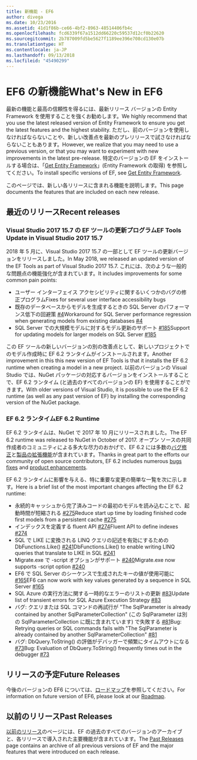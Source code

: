 ```yaml
---
title: 新機能 - EF6
author: divega
ms.date: 10/23/2016
ms.assetid: 41d1f86b-ce66-4bf2-8963-48514406fb4c
ms.openlocfilehash: fcd6339f67a1512dd66220c59537d12cf0b22620
ms.sourcegitcommit: 2b787009fd5be5627f1189ee396e708cd130e07b
ms.translationtype: HT
ms.contentlocale: ja-JP
ms.lasthandoff: 09/13/2018
ms.locfileid: "45490299"
---
```

# <a name="whats-new-in-ef6"></a><span data-ttu-id="cee32-102">EF6 の新機能</span><span class="sxs-lookup"><span data-stu-id="cee32-102">What's New in EF6</span></span>

<span data-ttu-id="cee32-103">最新の機能と最高の信頼性を得るには、最新リリース バージョンの Entity Framework を使用することを強くお勧めします。</span><span class="sxs-lookup"><span data-stu-id="cee32-103">We highly recommend that you use the latest released version of Entity Framework to ensure you get the latest features and the highest stability.</span></span>
<span data-ttu-id="cee32-104">ただし、前のバージョンを使用しなければならないことや、新しい改善点を最新のプレリリースで試さなければならないこともあります。</span><span class="sxs-lookup"><span data-stu-id="cee32-104">However, we realize that you may need to use a previous version, or that you may want to experiment with new improvements in the latest pre-release.</span></span>
<span data-ttu-id="cee32-105">特定のバージョンの EF をインストールする場合は、「[Get Entity Framework](~/ef6/fundamentals/install.md)」(Entity Framework の取得) を参照してください。</span><span class="sxs-lookup"><span data-stu-id="cee32-105">To install specific versions of EF, see [Get Entity Framework](~/ef6/fundamentals/install.md).</span></span>

<span data-ttu-id="cee32-106">このページでは、新しい各リリースに含まれる機能を説明します。</span><span class="sxs-lookup"><span data-stu-id="cee32-106">This page documents the features that are included on each new release.</span></span>

## <a name="recent-releases"></a><span data-ttu-id="cee32-107">最近のリリース</span><span class="sxs-lookup"><span data-stu-id="cee32-107">Recent releases</span></span>

### <a name="ef-tools-update-in-visual-studio-2017-157"></a><span data-ttu-id="cee32-108">Visual Studio 2017 15.7 の EF ツールの更新プログラム</span><span class="sxs-lookup"><span data-stu-id="cee32-108">EF Tools Update in Visual Studio 2017 15.7</span></span>

<span data-ttu-id="cee32-109">2018 年 5 月に、Visual Studio 2017 15.7 の一部として EF ツールの更新バージョンをリリースしました。</span><span class="sxs-lookup"><span data-stu-id="cee32-109">In May 2018, we released an updated version of the EF Tools as part of Visual Studio 2017 15.7.</span></span>
<span data-ttu-id="cee32-110">これには、次のような一般的な問題点の機能強化が含まれています。</span><span class="sxs-lookup"><span data-stu-id="cee32-110">It includes improvements for some common pain points:</span></span>

- <span data-ttu-id="cee32-111">ユーザー インターフェイス アクセシビリティに関するいくつかのバグの修正プログラム</span><span class="sxs-lookup"><span data-stu-id="cee32-111">Fixes for several user interface accessibility bugs</span></span>
- <span data-ttu-id="cee32-112">既存のデータベースからモデルを生成するときの SQL Server のパフォーマンス低下の回避策 [#4](https://github.com/aspnet/entityframework6/issues/4)</span><span class="sxs-lookup"><span data-stu-id="cee32-112">Workaround for SQL Server performance regression when generating models from existing databases [#4](https://github.com/aspnet/entityframework6/issues/4)</span></span>
- <span data-ttu-id="cee32-113">SQL Server での大規模モデルに対するモデル更新のサポート [#185](https://github.com/aspnet/EntityFramework6/issues/185)</span><span class="sxs-lookup"><span data-stu-id="cee32-113">Support for updating models for larger models on SQL Server [#185](https://github.com/aspnet/EntityFramework6/issues/185)</span></span>

<span data-ttu-id="cee32-114">この EF ツールの新しいバージョンの別の改善点として、新しいプロジェクトでのモデル作成時に EF 6.2 ランタイムがインストールされます。</span><span class="sxs-lookup"><span data-stu-id="cee32-114">Another improvement in this this new version of EF Tools is that it installs the EF 6.2 runtime when creating a model in a new project.</span></span> <span data-ttu-id="cee32-115">以前のバージョンの Visual Studio では、NuGet パッケージの対応するバージョンをインストールすることで、EF 6.2 ランタイム (と過去のすべてのバージョンの EF) を使用することができます。</span><span class="sxs-lookup"><span data-stu-id="cee32-115">With older versions of Visual Studio, it is possible to use the EF 6.2 runtime (as well as any past version of EF) by installing the corresponding version of the NuGet package.</span></span>

### <a name="ef-62-runtime"></a><span data-ttu-id="cee32-116">EF 6.2 ランタイム</span><span class="sxs-lookup"><span data-stu-id="cee32-116">EF 6.2 Runtime</span></span>

<span data-ttu-id="cee32-117">EF 6.2 ランタイムは、NuGet で 2017 年 10 月にリリースされました。</span><span class="sxs-lookup"><span data-stu-id="cee32-117">The EF 6.2 runtime was released to NuGet in October of 2017.</span></span>
<span data-ttu-id="cee32-118">オープン ソースの共同作成者のコミュニティによる多大な尽力のおかげで、EF 6.2 には多数の[バグ修正](https://github.com/aspnet/entityframework6/issues?utf8=%E2%9C%93&q=is%3Aissue%20milestone%3A6.2.0%20is%3Aclosed%20label%3Aclosed-fixed%20-label%3Aarea-tools%20label%3Atype-bug)と[製品の拡張機能](https://github.com/aspnet/entityframework6/issues?utf8=%E2%9C%93&q=is%3Aissue%20milestone%3A6.2.0%20is%3Aclosed%20label%3Aclosed-fixed%20-label%3Aarea-tools%20label%3Atype-enhancement%20)が含まれています。</span><span class="sxs-lookup"><span data-stu-id="cee32-118">Thanks in great part to the efforts our community of open source contributors, EF 6.2 includes numerous [bugs fixes](https://github.com/aspnet/entityframework6/issues?utf8=%E2%9C%93&q=is%3Aissue%20milestone%3A6.2.0%20is%3Aclosed%20label%3Aclosed-fixed%20-label%3Aarea-tools%20label%3Atype-bug) and [product enhancements](https://github.com/aspnet/entityframework6/issues?utf8=%E2%9C%93&q=is%3Aissue%20milestone%3A6.2.0%20is%3Aclosed%20label%3Aclosed-fixed%20-label%3Aarea-tools%20label%3Atype-enhancement%20).</span></span>

<span data-ttu-id="cee32-119">EF 6.2 ランタイムに影響を与える、特に重要な変更の簡単な一覧を次に示します。</span><span class="sxs-lookup"><span data-stu-id="cee32-119">Here is a brief list of the most important changes affecting the EF 6.2 runtime:</span></span>

- <span data-ttu-id="cee32-120">永続的キャッシュから完了済みコードの最初のモデルを読み込むことで、起動時間が短縮される [#275](https://github.com/aspnet/EntityFramework6/issues/275)</span><span class="sxs-lookup"><span data-stu-id="cee32-120">Reduce start up time by loading finished code first models from a persistent cache [#275](https://github.com/aspnet/EntityFramework6/issues/275)</span></span>
- <span data-ttu-id="cee32-121">インデックスを定義する fluent API [#274](https://github.com/aspnet/EntityFramework6/issues/274)</span><span class="sxs-lookup"><span data-stu-id="cee32-121">Fluent API to define indexes [#274](https://github.com/aspnet/EntityFramework6/issues/274)</span></span>
- <span data-ttu-id="cee32-122">SQL で LIKE に変換される LINQ クエリの記述を有効にするための DbFunctions.Like() [#241](https://github.com/aspnet/EntityFramework6/issues/241)</span><span class="sxs-lookup"><span data-stu-id="cee32-122">DbFunctions.Like() to enable writing LINQ queries that translate to LIKE in SQL [#241](https://github.com/aspnet/EntityFramework6/issues/241)</span></span>
- <span data-ttu-id="cee32-123">Migrate.exe で -script オプションがサポート [#240](https://github.com/aspnet/EntityFramework6/issues/240)</span><span class="sxs-lookup"><span data-stu-id="cee32-123">Migrate.exe now supports -script option [#240](https://github.com/aspnet/EntityFramework6/issues/240)</span></span>
- <span data-ttu-id="cee32-124">EF6 で SQL Server のシーケンスで生成されたキーの値が使用可能に [#165](https://github.com/aspnet/EntityFramework6/issues/165)</span><span class="sxs-lookup"><span data-stu-id="cee32-124">EF6 can now work with key values generated by a sequence in SQL Server [#165](https://github.com/aspnet/EntityFramework6/issues/165)</span></span>
- <span data-ttu-id="cee32-125">SQL Azure の実行方法に関する一時的なエラーのリストの更新 [#83](https://github.com/aspnet/EntityFramework6/issues/83)</span><span class="sxs-lookup"><span data-stu-id="cee32-125">Update list of transient errors for SQL Azure Execution Strategy [#83](https://github.com/aspnet/EntityFramework6/issues/83)</span></span>
- <span data-ttu-id="cee32-126">バグ: クエリまたは SQL コマンドの再試行が "The SqlParameter is already contained by another SqlParameterCollection" (この SqlParameter は別の SqlParameterCollection に既に含まれています) で失敗する [#81](https://github.com/aspnet/EntityFramework6/issues/81)</span><span class="sxs-lookup"><span data-stu-id="cee32-126">Bug: Retrying queries or SQL commands fails with "The SqlParameter is already contained by another SqlParameterCollection" [#81](https://github.com/aspnet/EntityFramework6/issues/81)</span></span>
- <span data-ttu-id="cee32-127">バグ: DbQuery.ToString() の評価がデバッガーで頻繁にタイムアウトになる [#73](https://github.com/aspnet/EntityFramework6/issues/73)</span><span class="sxs-lookup"><span data-stu-id="cee32-127">Bug: Evaluation of DbQuery.ToString() frequently times out in the debugger [#73](https://github.com/aspnet/EntityFramework6/issues/73)</span></span>

## <a name="future-releases"></a><span data-ttu-id="cee32-128">リリースの予定</span><span class="sxs-lookup"><span data-stu-id="cee32-128">Future Releases</span></span>

<span data-ttu-id="cee32-129">今後のバージョンの EF6 については、[ロードマップ](roadmap.md)を参照してください。</span><span class="sxs-lookup"><span data-stu-id="cee32-129">For information on future version of EF6, please look at our [Roadmap](roadmap.md).</span></span>

## <a name="past-releases"></a><span data-ttu-id="cee32-130">以前のリリース</span><span class="sxs-lookup"><span data-stu-id="cee32-130">Past Releases</span></span>

<span data-ttu-id="cee32-131">[以前のリリース](past-releases.md)のページには、EF の過去のすべてのバージョンのアーカイブと、各リリースで導入された主要機能が含まれています。</span><span class="sxs-lookup"><span data-stu-id="cee32-131">The [Past Releases](past-releases.md) page contains an archive of all previous versions of EF and the major features that were introduced on each release.</span></span>
